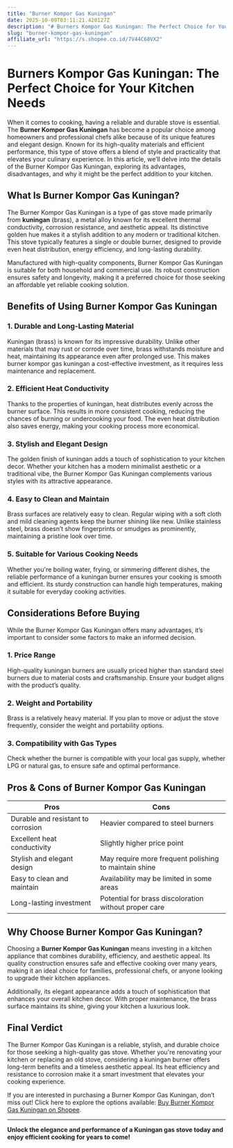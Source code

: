 ```yaml
---
title: "Burner Kompor Gas Kuningan"
date: 2025-10-09T03:11:21.420127Z
description: "# Burners Kompor Gas Kuningan: The Perfect Choice for Your Kitchen Needs..."
slug: "burner-kompor-gas-kuningan"
affiliate_url: "https://s.shopee.co.id/7V44C68VX2"
---
```

# Burners Kompor Gas Kuningan: The Perfect Choice for Your Kitchen Needs

When it comes to cooking, having a reliable and durable stove is essential. The **Burner Kompor Gas Kuningan** has become a popular choice among homeowners and professional chefs alike because of its unique features and elegant design. Known for its high-quality materials and efficient performance, this type of stove offers a blend of style and practicality that elevates your culinary experience. In this article, we’ll delve into the details of the Burner Kompor Gas Kuningan, exploring its advantages, disadvantages, and why it might be the perfect addition to your kitchen.

## What Is Burner Kompor Gas Kuningan?

The Burner Kompor Gas Kuningan is a type of gas stove made primarily from **kuningan** (brass), a metal alloy known for its excellent thermal conductivity, corrosion resistance, and aesthetic appeal. Its distinctive golden hue makes it a stylish addition to any modern or traditional kitchen. This stove typically features a single or double burner, designed to provide even heat distribution, energy efficiency, and long-lasting durability.

Manufactured with high-quality components, Burner Kompor Gas Kuningan is suitable for both household and commercial use. Its robust construction ensures safety and longevity, making it a preferred choice for those seeking an affordable yet reliable cooking solution.

## Benefits of Using Burner Kompor Gas Kuningan

### 1. Durable and Long-Lasting Material

Kuningan (brass) is known for its impressive durability. Unlike other materials that may rust or corrode over time, brass withstands moisture and heat, maintaining its appearance even after prolonged use. This makes burner kompor gas kuningan a cost-effective investment, as it requires less maintenance and replacement.

### 2. Efficient Heat Conductivity

Thanks to the properties of kuningan, heat distributes evenly across the burner surface. This results in more consistent cooking, reducing the chances of burning or undercooking your food. The even heat distribution also saves energy, making your cooking process more economical.

### 3. Stylish and Elegant Design

The golden finish of kuningan adds a touch of sophistication to your kitchen decor. Whether your kitchen has a modern minimalist aesthetic or a traditional vibe, the Burner Kompor Gas Kuningan complements various styles with its attractive appearance.

### 4. Easy to Clean and Maintain

Brass surfaces are relatively easy to clean. Regular wiping with a soft cloth and mild cleaning agents keep the burner shining like new. Unlike stainless steel, brass doesn’t show fingerprints or smudges as prominently, maintaining a pristine look over time.

### 5. Suitable for Various Cooking Needs

Whether you're boiling water, frying, or simmering different dishes, the reliable performance of a kuningan burner ensures your cooking is smooth and efficient. Its sturdy construction can handle high temperatures, making it suitable for everyday cooking activities.

## Considerations Before Buying

While the Burner Kompor Gas Kuningan offers many advantages, it’s important to consider some factors to make an informed decision.

### 1. Price Range

High-quality kuningan burners are usually priced higher than standard steel burners due to material costs and craftsmanship. Ensure your budget aligns with the product’s quality.

### 2. Weight and Portability

Brass is a relatively heavy material. If you plan to move or adjust the stove frequently, consider the weight and portability options.

### 3. Compatibility with Gas Types

Check whether the burner is compatible with your local gas supply, whether LPG or natural gas, to ensure safe and optimal performance.

## Pros & Cons of Burner Kompor Gas Kuningan

| **Pros**                             | **Cons**                                   |
|-------------------------------------|--------------------------------------------|
| Durable and resistant to corrosion| Heavier compared to steel burners        |
| Excellent heat conductivity       | Slightly higher price point              |
| Stylish and elegant design       | May require more frequent polishing to maintain shine |
| Easy to clean and maintain       | Availability may be limited in some areas |
| Long-lasting investment          | Potential for brass discoloration without proper care |

## Why Choose Burner Kompor Gas Kuningan?

Choosing a **Burner Kompor Gas Kuningan** means investing in a kitchen appliance that combines durability, efficiency, and aesthetic appeal. Its quality construction ensures safe and effective cooking over many years, making it an ideal choice for families, professional chefs, or anyone looking to upgrade their kitchen appliances.

Additionally, its elegant appearance adds a touch of sophistication that enhances your overall kitchen decor. With proper maintenance, the brass surface maintains its shine, giving your kitchen a luxurious look.

## Final Verdict

The Burner Kompor Gas Kuningan is a reliable, stylish, and durable choice for those seeking a high-quality gas stove. Whether you're renovating your kitchen or replacing an old stove, considering a kuningan burner offers long-term benefits and a timeless aesthetic appeal. Its heat efficiency and resistance to corrosion make it a smart investment that elevates your cooking experience.

If you are interested in purchasing a Burner Kompor Gas Kuningan, don’t miss out! Click here to explore the options available: [Buy Burner Kompor Gas Kuningan on Shopee](https://s.shopee.co.id/7V44C68VX2).

---

**Unlock the elegance and performance of a Kuningan gas stove today and enjoy efficient cooking for years to come!**